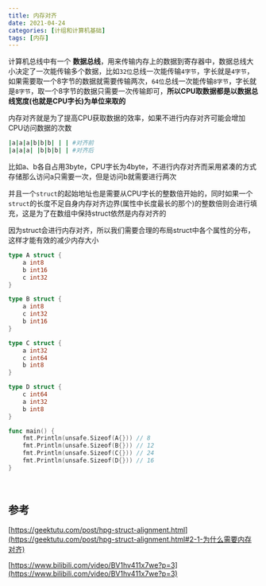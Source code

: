 ```yaml
---
title: 内存对齐
date: 2021-04-24
categories: [计组和计算机基础]
tags: [内存]
---
```


计算机总线中有一个 **数据总线**，用来传输内存上的数据到寄存器中，数据总线大小决定了一次能传输多个数据，比如`32位`总线一次能传输`4字节`，字长就是`4字节`，如果需要取一个8字节的数据就需要传输两次，`64位`总线一次能传输`8字节`，字长就是`8字节`，取一个8字节的数据只需要一次传输即可，**所以CPU取数据都是以数据总线宽度(也就是CPU字长)为单位来取的** 

内存对齐就是为了提高CPU获取数据的效率，如果不进行内存对齐可能会增加CPU访问数据的次数

```bash
|a|a|a|b|b|b| | | #对齐前
|a|a|a| |b|b|b| | #对齐后
```

比如a、b各自占用3byte，CPU字长为4byte，不进行内存对齐而采用紧凑的方式存储那么访问a只需要一次，但是访问b就需要进行两次

并且一个`struct`的起始地址也是需要从CPU字长的整数倍开始的，同时如果一个`struct`的长度不足自身内存对齐边界(属性中长度最长的那个)的整数倍则会进行填充，这是为了在数组中保持struct依然是内存对齐的

因为struct会进行内存对齐，所以我们需要合理的布局struct中各个属性的分布，这样才能有效的减少内存大小

```go
type A struct {
	a int8
	b int16
	c int32
}

type B struct {
	a int8
	c int32
	b int16
}

type C struct {
	a int32
	c int64
	b int8
}

type D struct {
	c int64
	a int32
	b int8
}

func main() {
	fmt.Println(unsafe.Sizeof(A{})) // 8
	fmt.Println(unsafe.Sizeof(B{})) // 12
	fmt.Println(unsafe.Sizeof(C{})) // 24
	fmt.Println(unsafe.Sizeof(D{})) // 16
}
```

​    

## 参考

[https://geektutu.com/post/hpg-struct-alignment.html](https://geektutu.com/post/hpg-struct-alignment.html#2-1-为什么需要内存对齐)

[https://www.bilibili.com/video/BV1hv411x7we?p=3](https://www.bilibili.com/video/BV1hv411x7we?p=3)